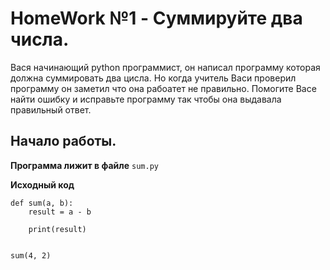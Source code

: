 # HomeWork №1 - Суммируйте два числа.

Вася начинающий python программист, он написал программу которая должна суммировать два цисла. Но когда учитель Васи проверил
программу он заметил что она рабоатет не правильно. Помогите Васе найти ошибку и исправьте программу так чтобы она выдавала правильный ответ.

## Начало работы.

**Программа лижит в файле**
```sum.py```

**Исходный код**
```python3
def sum(a, b):
    result = a - b

    print(result)


sum(4, 2)
```
